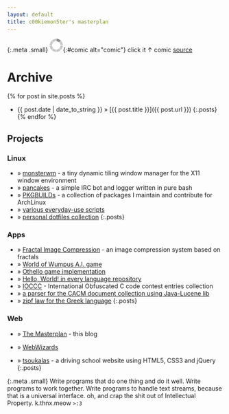```yaml
---
layout: default
title: c00kiemon5ter's masterplan
---
```


{:.meta .small}
![loading](/images/load.gif "downloading"){:#comic alt="comic"}
click it ↑ comic [source]()

Archive
=======
{% for post in site.posts %}
* <span>{{ post.date | date_to_string }}</span> &#187; [{{ post.title }}]({{ post.url }})
{:.posts}
{% endfor %}

Projects
--------

### Linux
* &#187; [monsterwm][mwm] - a tiny dynamic tiling window manager for the X11 window environment
* &#187; [pancakes][pnck] - a simple IRC bot and logger written in pure bash
* &#187; [PKGBUILDs][pkg] - a collection of packages I maintain and contribute for ArchLinux
* &#187; [various everyday-use scripts][script]
* &#187; [personal dotfiles collection][dot]
{:.posts}

### Apps
* &#187; [Fractal Image Compression][fic] - an image compression system based on fractals
* &#187; [World of Wumpus A.I. game][ww]
* &#187; [Othello game implementation][othello]
* &#187; [Hello, World! in every language repository][hw]
* &#187; [IOCCC][ioccc] - International Obfuscated C code contest entries collection
* &#187; [a parser for the CACM document collection using Java-Lucene lib][lucene-cacm]
* &#187; [zipf law for the Greek language][zipf]
{:.posts}

### Web
* &#187; [The Masterplan][blog] - this blog
* &#187; [WebWizards][ww]
* &#187; [tsoukalas][tsk] - a driving school website using HTML5, CSS3 and jQuery
{:.posts}

  [mwm]: https://github.com/c00kiemon5ter/monsterwm
  [pnck]: https://github.com/c00kiemon5ter/Pancakes
  [tsk]: http://tsoukalas.net
  [ww]: http://webwizards.github.com/WebWizards/
  [fic]: http://c00kiemon5ter.github.com/Fractal-Image-Compression
  [wumpus]: https://github.com/c00kiemon5ter/WorldOfWumpus
  [othello]: https://github.com/c00kiemon5ter/Othello
  [hw]: https://github.com/c00kiemon5ter/hello-world
  [ioccc]: https://github.com/c00kiemon5ter/ioccc-obfuscated-c-contest
  [pkg]: https://github.com/c00kiemon5ter/PKGBUILDs
  [blog]: https://github.com/c00kiemon5ter/c00kiemon5ter.github.com
  [lucene-cacm]: https://github.com/c00kiemon5ter/LuceneEval
  [zipf]: http://c00kiemon5ter.github.com/zipf/
  [script]: https://github.com/c00kiemon5ter/scripts
  [dot]: https://github.com/c00kiemon5ter/dotfiles


{:.meta .small}
Write programs that do one thing and do it well.
Write programs to work together.
Write programs to handle text streams,
because that is a universal interface.
oh, and crap the shit out of Intellectual Property.
k.thnx.meow `>:3`

<script type="text/javascript" src="/scripts/comic.js"></script>

